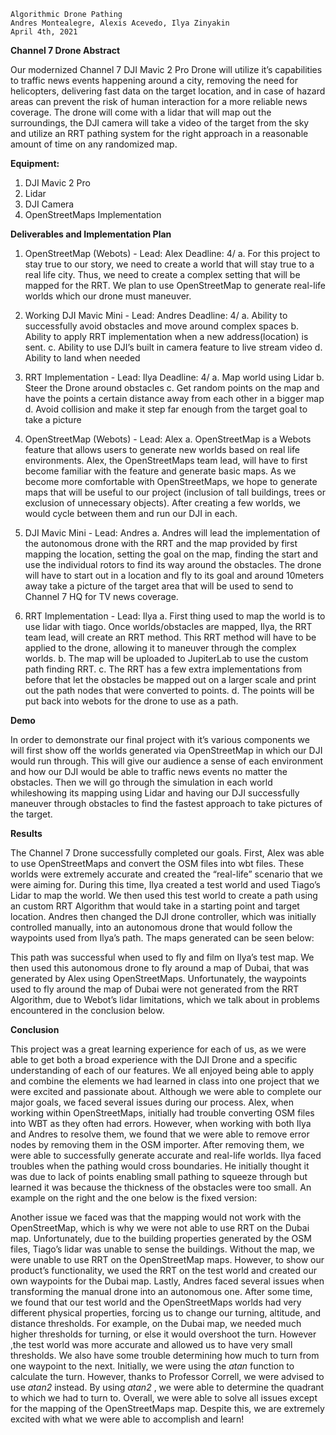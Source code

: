 ```
Algorithmic Drone Pathing
Andres Montealegre, Alexis Acevedo, Ilya Zinyakin
April 4th, 2021
```
**Channel 7 Drone Abstract**

Our modernized Channel 7 DJI Mavic 2 Pro Drone will utilize it’s capabilities to traffic news events
happening around a city, removing the need for helicopters, delivering fast data on the target location, and
in case of hazard areas can prevent the risk of human interaction for a more reliable news coverage. The
drone will come with a lidar that will map out the surroundings, the DJI camera will take a video of the
target from the sky and utilize an RRT pathing system for the right approach in a reasonable amount of
time on any randomized map.

**Equipment:**
1. DJI Mavic 2 Pro
2. Lidar
3. DJI Camera
4. OpenStreetMaps Implementation

**Deliverables and Implementation Plan**

1. OpenStreetMap (Webots) - Lead: Alex Deadline: 4/
    a. For this project to stay true to our story, we need to create a world that will stay true to a
       real life city. Thus, we need to create a complex setting that will be mapped for the RRT.
       We plan to use OpenStreetMap to generate real-life worlds which our drone must
       maneuver.
2. Working DJI Mavic Mini - Lead: Andres Deadline: 4/
    a. Ability to successfully avoid obstacles and move around complex spaces
    b. Ability to apply RRT implementation when a new address(location) is sent.
    c. Ability to use DJI’s built in camera feature to live stream video
    d. Ability to land when needed
3. RRT Implementation - Lead: Ilya Deadline: 4/
    a. Map world using Lidar
    b. Steer the Drone around obstacles
    c. Get random points on the map and have the points a certain distance away from each
       other in a bigger map
    d. Avoid collision and make it step far enough from the target goal to take a picture
 
1. OpenStreetMap (Webots) - Lead: Alex
    a. OpenStreetMap is a Webots feature that allows users to generate new worlds based on
       real life environments. Alex, the OpenStreetMaps team lead, will have to first become
       familiar with the feature and generate basic maps. As we become more comfortable with
       OpenStreetMaps, we hope to generate maps that will be useful to our project (inclusion of
       tall buildings, trees or exclusion of unnecessary objects). After creating a few worlds, we
       would cycle between them and run our DJI in each.
2. DJI Mavic Mini - Lead: Andres
    a. Andres will lead the implementation of the autonomous drone with the RRT and the map
       provided by first mapping the location, setting the goal on the map, finding the start and
       use the individual rotors to find its way around the obstacles. The drone will have to start
       out in a location and fly to its goal and around 10meters away take a picture of the target
       area that will be used to send to Channel 7 HQ for TV news coverage.
3. RRT Implementation - Lead: Ilya
    a. First thing used to map the world is to use lidar with tiago. Once worlds/obstacles are
       mapped, Ilya, the RRT team lead, will create an RRT method. This RRT method will
       have to be applied to the drone, allowing it to maneuver through the complex worlds.
    b. The map will be uploaded to JupiterLab to use the custom path finding RRT.
    c. The RRT has a few extra implementations from before that let the obstacles be mapped
       out on a larger scale and print out the path nodes that were converted to points.
    d. The points will be put back into webots for the drone to use as a path.

**Demo**

In order to demonstrate our final project with it’s various components we will first show off the worlds
generated via OpenStreetMap in which our DJI would run through. This will give our audience a sense of
each environment and how our DJI would be able to traffic news events no matter the obstacles. Then we
will go through the simulation in each world whileshowing its mapping using Lidar and having our DJI
successfully maneuver through obstacles to find the fastest approach to take pictures of the target.

**Results**

The Channel 7 Drone successfully completed our goals. First, Alex was able to use
OpenStreetMaps and convert the OSM files into wbt files. These worlds were extremely accurate and
created the “real-life” scenario that we were aiming for. During this time, Ilya created a test world and
used Tiago’s Lidar to map the world. We then used this test world to create a path using an custom RRT
Algorithm that would take in a starting point and target location. Andres then changed the DJI drone
controller, which was initially controlled manually, into an autonomous drone that would follow the
waypoints used from Ilya’s path. The maps generated can be seen below:


This path was successful when used to fly and film on Ilya’s test map. We then used this autonomous
drone to fly around a map of Dubai, that was generated by Alex using OpenStreetMaps. Unfortunately,
the waypoints used to fly around the map of Dubai were not generated from the RRT Algorithm, due to
Webot’s lidar limitations, which we talk about in problems encountered in the conclusion below.

**Conclusion**

This project was a great learning experience for each of us, as we were able to get both a broad
experience with the DJI Drone and a specific understanding of each of our features. We all enjoyed being
able to apply and combine the elements we had learned in class into one project that we were excited and
passionate about. Although we were able to complete our major goals, we faced several issues during our
process. Alex, when working within OpenStreetMaps, initially had trouble converting OSM files into
WBT as they often had errors. However, when working with both Ilya and Andres to resolve them, we
found that we were able to remove error nodes by removing them in the OSM importer. After removing
them, we were able to successfully generate accurate and real-life worlds. Ilya faced troubles when the
pathing would cross boundaries. He initially thought it was due to lack of points enabling small pathing to
squeeze through but learned it was because the thickness of the obstacles were too small. An example on
the right and the one below is the fixed version:


Another issue we faced was that the mapping would not work with the OpenStreetMap, which is why we
were not able to use RRT on the Dubai map. Unfortunately, due to the building properties generated by
the OSM files, Tiago’s lidar was unable to sense the buildings. Without the map, we were unable to use
RRT on the OpenStreetMap maps. However, to show our product’s functionality, we used the RRT on the
test world and created our own waypoints for the Dubai map. Lastly, Andres faced several issues when
transforming the manual drone into an autonomous one. After some time, we found that our test world
and the OpenStreetMaps worlds had very different physical properties, forcing us to change our turning,
altitude, and distance thresholds. For example, on the Dubai map, we needed much higher thresholds for
turning, or else it would overshoot the turn. However ,the test world was more accurate and allowed us to
have very small thresholds. We also have some trouble determining how much to turn from one waypoint
to the next. Initially, we were using the _atan_ function to calculate the turn. However, thanks to Professor
Correll, we were advised to use _atan2_ instead. By using _atan2_ , we were able to determine the quadrant to
which we had to turn to. Overall, we were able to solve all issues except for the mapping of the
OpenStreetMaps map. Despite this, we are extremely excited with what we were able to accomplish and
learn!



